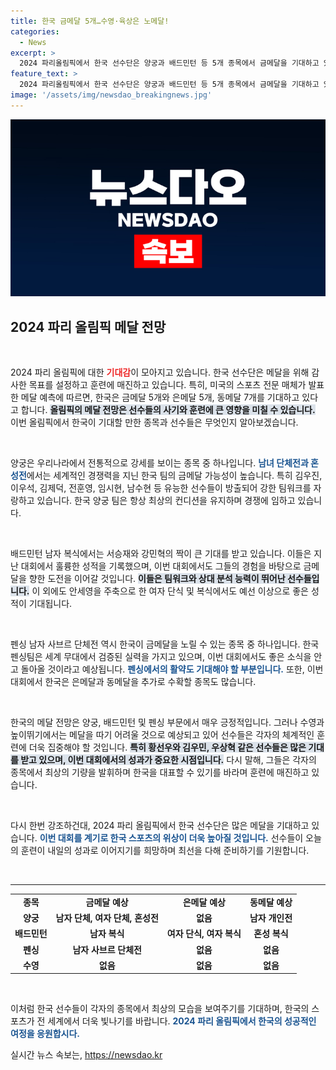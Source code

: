 ```yaml
---
title: 한국 금메달 5개…수영·육상은 노메달!
categories:
  - News
excerpt: >
  2024 파리올림픽에서 한국 선수단은 양궁과 배드민턴 등 5개 종목에서 금메달을 기대하고 있다. 그러나 수영과 높이뛰기에서는 아쉬운 노메달 전망이 나왔다. 대한민국의 메달 획득 기대와 대조되는 사실이 궁금하다면 클릭하세요!
feature_text: >
  2024 파리올림픽에서 한국 선수단은 양궁과 배드민턴 등 5개 종목에서 금메달을 기대하고 있다. 그러나 수영과 높이뛰기에서는 아쉬운 노메달 전망이 나왔다. 대한민국의 메달 획득 기대와 대조되는 사실이 궁금하다면 클릭하세요!
image: '/assets/img/newsdao_breakingnews.jpg'
---
```


<p><img src="/assets/img/newsdao_breakingnews.jpg" alt="implanttips 속보" /></p>

<h2 data-ke-size="size26">2024 파리 올림픽 메달 전망</h2>

<p data-ke-size="size16">&nbsp;</p>

<p>2024 파리 올림픽에 대한 <b><span style="color: #ee2323;">기대감</span></b>이 모아지고 있습니다. 한국 선수단은 메달을 위해 감사한 목표를 설정하고 훈련에 매진하고 있습니다. 특히, 미국의 스포츠 전문 매체가 발표한 메달 예측에 따르면, 한국은 금메달 5개와 은메달 5개, 동메달 7개를 기대하고 있다고 합니다. <b><span style="background-color: #21538527;">올림픽의 메달 전망은 선수들의 사기와 훈련에 큰 영향을 미칠 수 있습니다.</span></b> 이번 올림픽에서 한국이 기대할 만한 종목과 선수들은 무엇인지 알아보겠습니다.</p>

<p data-ke-size="size16">&nbsp;</p>

<p>양궁은 우리나라에서 전통적으로 강세를 보이는 종목 중 하나입니다. <b><span style="color: #1a5490;">남녀 단체전과 혼성전</span></b>에서는 세계적인 경쟁력을 지닌 한국 팀의 금메달 가능성이 높습니다. 특히 김우진, 이우석, 김제덕, 전훈영, 임시현, 남수현 등 유능한 선수들이 방출되어 강한 팀워크를 자랑하고 있습니다. 한국 양궁 팀은 항상 최상의 컨디션을 유지하며 경쟁에 임하고 있습니다.</p>

<p data-ke-size="size16">&nbsp;</p>

<p>배드민턴 남자 복식에서는 서승재와 강민혁의 짝이 큰 기대를 받고 있습니다. 이들은 지난 대회에서 훌륭한 성적을 기록했으며, 이번 대회에서도 그들의 경험을 바탕으로 금메달을 향한 도전을 이어갈 것입니다. <b><span style="background-color: #21538527;">이들은 팀워크와 상대 분석 능력이 뛰어난 선수들입니다.</span></b> 이 외에도 안세영을 주축으로 한 여자 단식 및 복식에서도 예선 이상으로 좋은 성적이 기대됩니다.</p>

<p data-ke-size="size16">&nbsp;</p>

<p>펜싱 남자 사브르 단체전 역시 한국이 금메달을 노릴 수 있는 종목 중 하나입니다. 한국 펜싱팀은 세계 무대에서 검증된 실력을 가지고 있으며, 이번 대회에서도 좋은 소식을 안고 돌아올 것이라고 예상됩니다. <b><span style="color: #1a5490;">펜싱에서의 활약도 기대해야 할 부분입니다.</span></b> 또한, 이번 대회에서 한국은 은메달과 동메달을 추가로 수확할 종목도 많습니다.</p>

<p data-ke-size="size16">&nbsp;</p>

<p>한국의 메달 전망은 양궁, 배드민턴 및 펜싱 부문에서 매우 긍정적입니다. 그러나 수영과 높이뛰기에서는 메달을 따기 어려울 것으로 예상되고 있어 선수들은 각자의 체계적인 훈련에 더욱 집중해야 할 것입니다. <b><span style="background-color: #21538527;">특히 황선우와 김우민, 우상혁 같은 선수들은 많은 기대를 받고 있으며, 이번 대회에서의 성과가 중요한 시점입니다.</span></b> 다시 말해, 그들은 각자의 종목에서 최상의 기량을 발휘하며 한국을 대표할 수 있기를 바라며 훈련에 매진하고 있습니다.</p>

<p data-ke-size="size16">&nbsp;</p>

<p>다시 한번 강조하건대, 2024 파리 올림픽에서 한국 선수단은 많은 메달을 기대하고 있습니다. <b><span style="color: #1a5490;">이번 대회를 계기로 한국 스포츠의 위상이 더욱 높아질 것입니다.</span></b> 선수들이 오늘의 훈련이 내일의 성과로 이어지기를 희망하며 최선을 다해 준비하기를 기원합니다.</p>

<p data-ke-size="size16">&nbsp;</p>

<hr />

<table style="width: 100%; border-collapse: collapse;">
<tbody>
<tr>
<td style="text-align: center; height: 17px;"><b>종목</b></td>
<td style="text-align: center; height: 17px;"><b>금메달 예상</b></td>
<td style="text-align: center; height: 17px;"><b>은메달 예상</b></td>
<td style="text-align: center; height: 17px;"><b>동메달 예상</b></td>
</tr>
<tr>
<td style="text-align: center; height: 17px;"><b>양궁</b></td>
<td style="text-align: center; height: 17px;"><b>남자 단체, 여자 단체, 혼성전</b></td>
<td style="text-align: center; height: 17px;"><b>없음</b></td>
<td style="text-align: center; height: 17px;"><b>남자 개인전</b></td>
</tr>
<tr>
<td style="text-align: center; height: 17px;"><b>배드민턴</b></td>
<td style="text-align: center; height: 17px;"><b>남자 복식</b></td>
<td style="text-align: center; height: 17px;"><b>여자 단식, 여자 복식</b></td>
<td style="text-align: center; height: 17px;"><b>혼성 복식</b></td>
</tr>
<tr>
<td style="text-align: center; height: 17px;"><b>펜싱</b></td>
<td style="text-align: center; height: 17px;"><b>남자 사브르 단체전</b></td>
<td style="text-align: center; height: 17px;"><b>없음</b></td>
<td style="text-align: center; height: 17px;"><b>없음</b></td>
</tr>
<tr>
<td style="text-align: center; height: 17px;"><b>수영</b></td>
<td style="text-align: center; height: 17px;"><b>없음</b></td>
<td style="text-align: center; height: 17px;"><b>없음</b></td>
<td style="text-align: center; height: 17px;"><b>없음</b></td>
</tr>
</tbody>
</table>

<p data-ke-size="size16">&nbsp;</p>

<p>이처럼 한국 선수들이 각자의 종목에서 최상의 모습을 보여주기를 기대하며, 한국의 스포츠가 전 세계에서 더욱 빛나기를 바랍니다. <b><span style="color: #1a5490;">2024 파리 올림픽에서 한국의 성공적인 여정을 응원합시다.</span></b></p>
실시간 뉴스 속보는, <a href="https://newsdao.kr" rel="dofollow">https://newsdao.kr</a>


